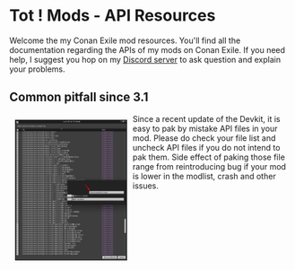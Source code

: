 # Tot ! Mods - API Resources
Welcome the my Conan Exile mod resources. You'll find all the documentation regarding the APIs of my mods on Conan Exile. If you need help, I suggest you hop on my [Discord server](https://discord.gg/fTaxD9SNS9) to ask question and explain your problems.

## Common pitfall since 3.1
<img style="float: left;max-width:200px;margin:10px;" src="img/screenshot/UE4Editor_1675034735.png" />
Since a recent update of the Devkit, it is easy to pak by mistake API files in your mod. Please do check your file list and uncheck API files if you do not intend to pak them. Side effect of paking those file range from reintroducing bug if your mod is lower in the modlist, crash and other issues.